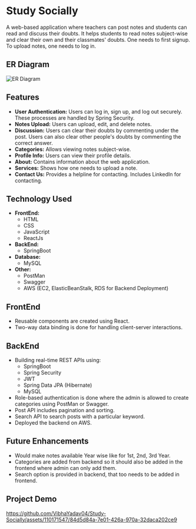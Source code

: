 # Study Socially

A web-based application where teachers can post notes and students can read and discuss their doubts. It helps students to read notes subject-wise and clear their own and their classmates' doubts. One needs to first signup. To upload notes, one needs to log in.

## ER Diagram
![ER Diagram](https://github.com/VibhaYadav04/Study-Socially/assets/110171547/acb921b3-5c4d-4a02-a470-bf30c845d87f)


## Features

- **User Authentication:** Users can log in, sign up, and log out securely. These processes are handled by Spring Security.
- **Notes Upload:** Users can upload, edit, and delete notes.
- **Discussion:** Users can clear their doubts by commenting under the post. Users can also clear other people's doubts by commenting the correct answer.
- **Categories:** Allows viewing notes subject-wise.
- **Profile Info:** Users can view their profile details.
- **About:** Contains information about the web application.
- **Services:** Shows how one needs to upload a note.
- **Contact Us:** Provides a helpline for contacting. Includes LinkedIn for contacting.

## Technology Used

- **FrontEnd:**
  - HTML
  - CSS
  - JavaScript
  - ReactJs
- **BackEnd:**
  - SpringBoot
- **Database:**
  - MySQL
- **Other:**
  - PostMan
  - Swagger
  - AWS (EC2, ElasticBeanStalk, RDS for Backend Deployment)

## FrontEnd

- Reusable components are created using React.
- Two-way data binding is done for handling client-server interactions.

## BackEnd

- Building real-time REST APIs using:
  - SpringBoot
  - Spring Security
  - JWT
  - Spring Data JPA (Hibernate)
  - MySQL
- Role-based authentication is done where the admin is allowed to create categories using PostMan or Swagger.
- Post API includes pagination and sorting.
- Search API to search posts with a particular keyword.
- Deployed the backend on AWS.

## Future Enhancements
- Would make notes available Year wise like for 1st, 2nd, 3rd Year.
- Categories are added from backend so it should also be added in the frontend where admin can only add them.
- Search option is provided in backend, that too needs to be added in frontend.
   
## Project Demo

https://github.com/VibhaYadav04/Study-Socially/assets/110171547/84d5d84a-7e01-426a-970a-32daca202ce9


